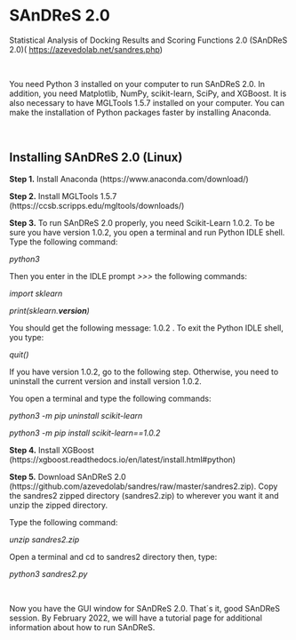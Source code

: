 # SAnDReS 2.0
Statistical Analysis of Docking Results and Scoring Functions 2.0 (SAnDReS 2.0)(
https://azevedolab.net/sandres.php)
<P>&nbsp;</P>
You need Python 3 installed on your computer to run SAnDReS 2.0. In addition, you need Matplotlib, NumPy, scikit-learn, SciPy, and XGBoost. It is also necessary to have MGLTools 1.5.7 installed on your computer. You can make the installation of Python packages faster by installing Anaconda. 
<P>&nbsp;</P>
<H2>Installing SAnDReS 2.0 (Linux)</H2>  
<P><B>Step 1.</B> Install Anaconda (https://www.anaconda.com/download/)</P>
<P><B>Step 2.</B> Install MGLTools 1.5.7 (https://ccsb.scripps.edu/mgltools/downloads/)</P>
<P><B>Step 3.</B> To run SAnDReS 2.0 properly, you need Scikit-Learn 1.0.2. To be sure you have version 1.0.2, you open a terminal and run Python IDLE shell. Type the following command:
<P><I>python3</I></P>
<P>Then you enter in the IDLE prompt <I>>>></I> the following commands:
<P><I>import sklearn

print(sklearn.__version__)</I></P>
You should get the following message: 1.0.2 . To exit the Python IDLE shell, you type:

<I>quit()</I>

  If you have version 1.0.2, go to the following step. Otherwise, you need to uninstall the current version and install version 1.0.2. 
<P>You open a terminal and type the following commands: 

  <I>python3 -m pip uninstall scikit-learn</I>

  <I>python3 -m pip install scikit-learn==1.0.2</I>
<P><B>Step 4.</B> Install XGBoost (https://xgboost.readthedocs.io/en/latest/install.html#python)</P>
<P><B>Step 5.</B> Download SAnDReS 2.0 (https://github.com/azevedolab/sandres/raw/master/sandres2.zip). Copy the sandres2 zipped directory (sandres2.zip) to wherever you want it and unzip the zipped directory. 
<P>Type the following command: 
 
 <I>unzip sandres2.zip</I></P>
<P>Open a terminal and cd to sandres2 directory then, type: 

  <I>python3 sandres2.py</I></P> 
<P>&nbsp;</P><P>
<P>Now you have the GUI window for SAnDReS 2.0. That´s it, good SAnDReS session. By February 2022, we will have a tutorial page for additional information about how to run SAnDReS.</P>
